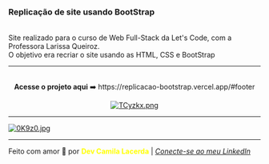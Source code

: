 ### Replicação de site usando BootStrap
<br>
Site realizado para o curso de Web Full-Stack da Let's Code, com a Professora Larissa Queiroz.<br>
O objetivo era recriar o site usando as HTML, CSS e BootStrap<br>

--- 
<div align="center">
<br>
<strong>Acesse o projeto aqui</strong> ➡️ https://replicacao-bootstrap.vercel.app/#footer

[![TCyzkx.png](https://i.im.ge/2021/09/23/TCyzkx.png)](https://im.ge/i/TCyzkx)

</div>


---
[![0K9z0.jpg](https://i.im.ge/2021/08/09/0K9z0.jpg)](https://im.ge/i/0K9z0)

---
Feito com amor :hugs: por <font color="yellow"> **Dev Camila Lacerda**</font>    | [*Conecte-se ao meu LinkedIn*](https://www.linkedin.com/in/camila-lacerda/)

